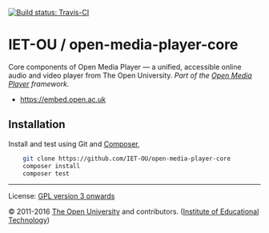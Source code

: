 [![Build status: Travis-CI][travis-icon]][travis-ci]

# IET-OU / open-media-player-core

Core components of Open Media Player — a unified, accessible online audio and video player from The Open University. _Part of the [Open Media Player][omp] framework._

* <https://embed.open.ac.uk>


## Installation

Install and test using Git and [Composer][],

```sh
    git clone https://github.com/IET-OU/open-media-player-core
    composer install
    composer test
```


---
License:  [GPL version 3 onwards][gpl]

© 2011-2016 [The Open University][ou] and contributors. ([Institute of Educational Technology][iet])


[gpl]: http://gnu.org/licenses/gpl.html "GNU General Public License 3.0 or (at your option) any later version / GPL-3.0+"
[omp]: https://github.com/IET-OU/open-media-player
[travis-icon]: https://travis-ci.org/IET-OU/open-media-player-core.svg
[travis-ci]: https://travis-ci.org/IET-OU/open-media-player-core
[Composer]: https://getcomposer.org/
[iet]: http://iet.open.ac.uk/
[ou]: http://www.open.ac.uk/
